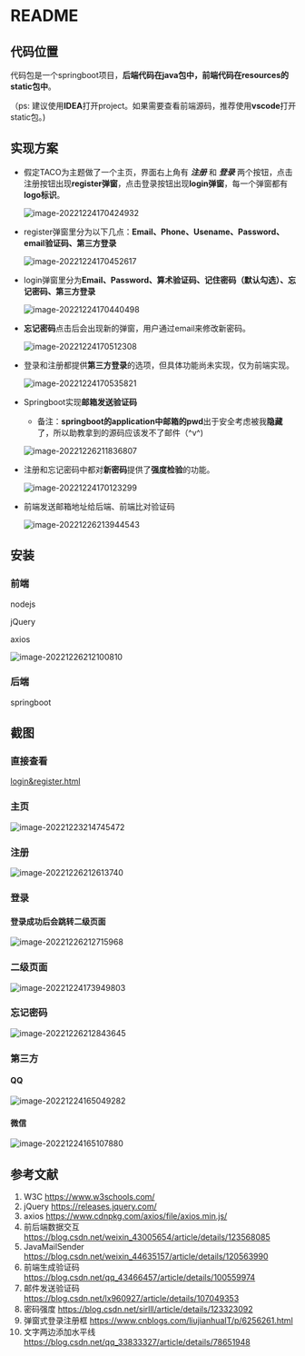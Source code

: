 # README

## 代码位置

代码包是一个springboot项目，**后端代码在java包中，前端代码在resources的static包中**。

（ps: 建议使用**IDEA**打开project。如果需要查看前端源码，推荐使用**vscode**打开static包。)

## 实现方案

- 假定TACO为主题做了一个主页，界面右上角有 ***注册*** 和 ***登录*** 两个按钮，点击注册按钮出现**register弹窗**，点击登录按钮出现**login弹窗**，每一个弹窗都有**logo标识**。

  ![image-20221224170424932](README.assets/image-20221224170424932.png)

- register弹窗里分为以下几点：**Email、Phone、Usename、Password、email验证码、第三方登录**

  ![image-20221224170452617](README.assets/image-20221224170452617.png)

- login弹窗里分为**Email、Password、算术验证码、记住密码（默认勾选）、忘记密码、第三方登录**

  ![image-20221224170440498](README.assets/image-20221224170440498.png)

- **忘记密码**点击后会出现新的弹窗，用户通过email来修改新密码。

  ![image-20221224170512308](README.assets/image-20221224170512308.png)

- 登录和注册都提供**第三方登录**的选项，但具体功能尚未实现，仅为前端实现。

  ![image-20221224170535821](README.assets/image-20221224170535821.png)

- Springboot实现**邮箱发送验证码**

  - 备注：**springboot的application中邮箱的pwd**出于安全考虑被我**隐藏**了，所以助教拿到的源码应该发不了邮件（^v^)
  
  
  ![image-20221226211836807](README.assets/image-20221226211836807.png)
  
- 注册和忘记密码中都对**新密码**提供了**强度检验**的功能。

  ![image-20221224170123299](README.assets/image-20221224170123299.png)
  
- 前端发送邮箱地址给后端、前端比对验证码

  ![image-20221226213944543](README.assets/image-20221226213944543.png)
  
  

## 安装  

### 前端

nodejs

jQuery

axios

![image-20221226212100810](README.assets/image-20221226212100810.png)

### 后端

springboot

## 截图

### 直接查看

 [login&register.html](project\src\main\resources\static\html\login&register.html) 

### 主页

![image-20221223214745472](README.assets/image-20221223214745472.png)



### 注册

![image-20221226212613740](README.assets/image-20221226212613740.png)



### 登录

#### 	登录成功后会跳转二级页面

![image-20221226212715968](README.assets/image-20221226212715968.png)



### 二级页面

![image-20221224173949803](README.assets/image-20221224173949803.png)



### 忘记密码

![image-20221226212843645](README.assets/image-20221226212843645.png)



### 第三方

####  	QQ

![image-20221224165049282](README.assets/image-20221224165049282.png)

#### 	微信

![image-20221224165107880](README.assets/image-20221224165107880.png)



## 参考文献

1. W3C https://www.w3schools.com/
2. jQuery https://releases.jquery.com/
3. axios https://www.cdnpkg.com/axios/file/axios.min.js/
4. 前后端数据交互 https://blog.csdn.net/weixin_43005654/article/details/123568085
5. JavaMailSender https://blog.csdn.net/weixin_44635157/article/details/120563990
6. 前端生成验证码 https://blog.csdn.net/qq_43466457/article/details/100559974
7. 邮件发送验证码 https://blog.csdn.net/lx960927/article/details/107049353
8. 密码强度 https://blog.csdn.net/sirlll/article/details/123323092
9. 弹窗式登录注册框 https://www.cnblogs.com/liujianhuaIT/p/6256261.html
10. 文字两边添加水平线 https://blog.csdn.net/qq_33833327/article/details/78651948

